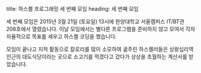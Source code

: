 title: 하스켈 프로그래밍 세 번째 모임
heading: 세 번째 모임

세 번째 모임은 2015년 3월 21일 (토요일) 13시에 한양대학교 서울캠퍼스 IT/BT관 208호에서 열렸습니다. 이날 모임에서는 별다른 프로그램을 준비하지 않고 모여서 각자 자율적으로 목표를 세우고 하스켈 코딩을 했습니다.

모임이 끝나고 지적 활동으로 칼로리를 많이 소모하여 굶주린 하스켈러들은 상왕십리역 인근의 대도식당이라는 곳으로 소고기를 먹겠다고 갔다가 상상을 초월하는 계산서를 받았습니다.
